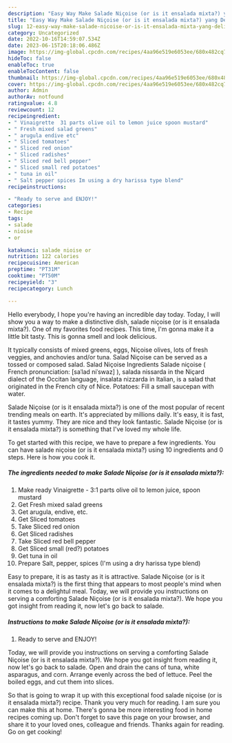 ```yaml
---
description: "Easy Way Make Salade Niçoise (or is it ensalada mixta?) yang Delicious}"
title: "Easy Way Make Salade Niçoise (or is it ensalada mixta?) yang Delicious}"
slug: 12-easy-way-make-salade-nicoise-or-is-it-ensalada-mixta-yang-delicious
category: Uncategorized
date: 2022-10-16T14:59:07.534Z
date: 2023-06-15T20:18:06.486Z
image: https://img-global.cpcdn.com/recipes/4aa96e519e6053ee/680x482cq70/salade-nicoise-or-is-it-ensalada-mixta-recipe-main-photo.jpg
hideToc: false
enableToc: true
enableTocContent: false
thumbnail: https://img-global.cpcdn.com/recipes/4aa96e519e6053ee/680x482cq70/salade-nicoise-or-is-it-ensalada-mixta-recipe-main-photo.jpg
cover: https://img-global.cpcdn.com/recipes/4aa96e519e6053ee/680x482cq70/salade-nicoise-or-is-it-ensalada-mixta-recipe-main-photo.jpg
author: Admin
authorAv: notfound
ratingvalue: 4.8
reviewcount: 12
recipeingredient:
- " Vinaigrette  31 parts olive oil to lemon juice spoon mustard"
- " Fresh mixed salad greens"
- " arugula endive etc"
- " Sliced tomatoes"
- " Sliced red onion"
- " Sliced radishes"
- " Sliced red bell pepper"
- " Sliced small red potatoes"
- " tuna in oil"
- " Salt pepper spices Im using a dry harissa type blend"
recipeinstructions:

- "Ready to serve and ENJOY!"
categories:
- Recipe
tags:
- salade
- nioise
- or

katakunci: salade nioise or 
nutrition: 122 calories
recipecuisine: American
preptime: "PT31M"
cooktime: "PT50M"
recipeyield: "3"
recipecategory: Lunch

---
```



Hello everybody, I hope you're having an incredible day today. Today, I will show you a way to make a distinctive dish, salade niçoise (or is it ensalada mixta?). One of my favorites food recipes. This time, I'm gonna make it a little bit tasty. This is gonna smell and look delicious.

It typically consists of mixed greens, eggs, Niçoise olives, lots of fresh veggies, and anchovies and/or tuna. Salad Niçoise can be served as a tossed or composed salad. Salad Niçoise Ingredients Salade niçoise ( French pronunciation: [saˈlad niˈswaz] ), salada nissarda in the Niçard dialect of the Occitan language, insalata nizzarda in Italian, is a salad that originated in the French city of Nice. Potatoes: Fill a small saucepan with water.

Salade Niçoise (or is it ensalada mixta?) is one of the most popular of recent trending meals on earth. It's appreciated by millions daily. It's easy, it is fast, it tastes yummy. They are nice and they look fantastic. Salade Niçoise (or is it ensalada mixta?) is something that I've loved my whole life.


To get started with this recipe, we have to prepare a few ingredients. You can have salade niçoise (or is it ensalada mixta?) using 10 ingredients and 0 steps. Here is how you cook it.

<!--inarticleads1-->

##### The ingredients needed to make Salade Niçoise (or is it ensalada mixta?):

1. Make ready  Vinaigrette - 3:1 parts olive oil to lemon juice, spoon mustard
1. Get  Fresh mixed salad greens
1. Get  arugula, endive, etc.
1. Get  Sliced tomatoes
1. Take  Sliced red onion
1. Get  Sliced radishes
1. Take  Sliced red bell pepper
1. Get  Sliced small (red?) potatoes
1. Get  tuna in oil
1. Prepare  Salt, pepper, spices (I&#39;m using a dry harissa type blend)


Easy to prepare, it is as tasty as it is attractive. Salade Niçoise (or is it ensalada mixta?) is the first thing that appears to most people&#39;s mind when it comes to a delightul meal. Today, we will provide you instructions on serving a comforting Salade Niçoise (or is it ensalada mixta?). We hope you got insight from reading it, now let&#39;s go back to salade. 

<!--inarticleads2-->

##### Instructions to make Salade Niçoise (or is it ensalada mixta?):


1. Ready to serve and ENJOY!

Today, we will provide you instructions on serving a comforting Salade Niçoise (or is it ensalada mixta?). We hope you got insight from reading it, now let&#39;s go back to salade. Open and drain the cans of tuna, white asparagus, and corn. Arrange evenly across the bed of lettuce. Peel the boiled eggs, and cut them into slices. 

So that is going to wrap it up with this exceptional food salade niçoise (or is it ensalada mixta?) recipe. Thank you very much for reading. I am sure you can make this at home. There's gonna be more interesting food in home recipes coming up. Don't forget to save this page on your browser, and share it to your loved ones, colleague and friends. Thanks again for reading. Go on get cooking!
